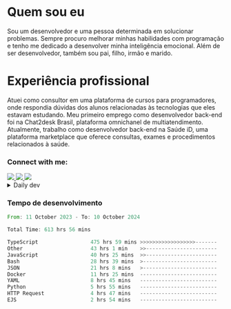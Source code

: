 # Quem sou eu
Sou um desenvolvedor e uma pessoa determinada em solucionar problemas. Sempre procuro melhorar minhas habilidades com programação e tenho me dedicado a desenvolver minha inteligência emocional. Além de ser desenvolvedor, também sou pai, filho, irmão e marido.

# Experiência profissional
Atuei como consultor em uma plataforma de cursos para programadores, onde respondia dúvidas dos alunos relacionadas às tecnologias que eles estavam estudando.
Meu primeiro emprego como desenvolvedor back-end foi na Chat2desk Brasil, plataforma omnichanel de multiatendimento.
Atualmente, trabalho como desenvolvedor back-end na Saúde iD, uma plataforma marketplace que oferece consultas, exames e procedimentos relacionados à saúde.

### Connect with me:
<a href="https://www.linkedin.com/in/theusmoreira" target="_blank" >
<img src="https://img.shields.io/badge/linkedin-%230077B5.svg?&style=for-the-badge&logo=linkedin&logoColor=white ">
</a>
<a href="https://www.instagram.com/matheus.s.moreira/" target="_blank">
<img src="https://img.shields.io/badge/instagram-%23E4405F.svg?&style=for-the-badge&logo=instagram&logoColor=white">
</a>
<a href="mailto:matheussm301@gmail.com"  target="_blank">
<img src="https://img.shields.io/badge/gmail-%23E4405F.svg?&style=for-the-badge&logo=gmail&logoColor=white">
</a>


<details>
  <summary>Daily dev </summary>
<p>
  <a href="https://app.daily.dev/matheussantos"><img src="https://github.com/matheus-santos-moreira/matheus-santos-moreira/blob/master/devcard.svg" width="200" alt="Matheus Santos's Dev Card"/></a>
 </p>
</details>

<h3>Tempo de desenvolvimento</h3>

<!--START_SECTION:waka-->

```rust
From: 11 October 2023 - To: 10 October 2024

Total Time: 613 hrs 56 mins

TypeScript                 475 hrs 59 mins >>>>>>>>>>>>>>>>>>-------   72.45 %
Other                      43 hrs 1 min    >>-----------------------   06.55 %
JavaScript                 40 hrs 25 mins  >>-----------------------   06.15 %
Bash                       28 hrs 39 mins  >------------------------   04.36 %
JSON                       21 hrs 8 mins   >------------------------   03.22 %
Docker                     11 hrs 25 mins  -------------------------   01.74 %
YAML                       8 hrs 45 mins   -------------------------   01.33 %
Python                     5 hrs 55 mins   -------------------------   00.90 %
HTTP Request               4 hrs 47 mins   -------------------------   00.73 %
EJS                        2 hrs 54 mins   -------------------------   00.44 %
```

<!--END_SECTION:waka-->
